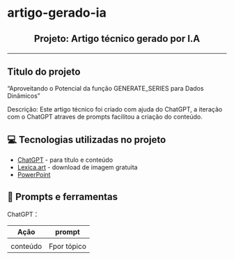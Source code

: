 # artigo-gerado-ia



<h2 align="center">Projeto: Artigo técnico gerado por I.A</h>

____
## Titulo do projeto
<p align="left">
 “Aproveitando o Potencial da função GENERATE_SERIES para Dados Dinâmicos” 
<p>
Descrição: Este artigo técnico foi criado com ajuda do ChatGPT, a iteração com o ChatGPT atraves de prompts facilitou a criação do conteúdo. 

## 💻 Tecnologias utilizadas no projeto

- [ChatGPT](https://chat.openai.com/) - para título e conteúdo
- [Lexica.art](https://lexica.art/) - download de imagem gratuita
- [PowerPoint](https://www.microsoft.com/en/microsoft-365/powerpoint) 

## 📄 Prompts e ferramentas


ChatGPT：

|   Ação   | prompt                                                                                                                                                                                                                                                                         |
| :------: | ------------------------------------------------------------------------------------------------------------------------------------------------------------------------------------------------------------------------------------------------------------------------------ |
|    |                                                                                                                                                                                             |
| conteúdo | Fpor tópico |

